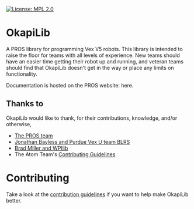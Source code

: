 [![License: MPL 2.0](https://img.shields.io/badge/License-MPL%202.0-brightgreen.svg)](https://opensource.org/licenses/MPL-2.0)

# OkapiLib

A PROS library for programming Vex V5 robots. This library is intended to raise the floor for teams with all levels of experience.
New teams should have an easier time getting their robot up and running, and veteran teams should find that OkapiLib doesn't get in the way or place any limits on functionality.

Documentation is hosted on the PROS website: here.

## Thanks to

OkapiLib would like to thank, for their contributions, knowledge, and/or otherwise,
 - [The PROS team](https://github.com/purduesigbots)
 - [Jonathan Bayless and Purdue Vex U team BLRS](https://github.com/purduesigbots/libblrs)
 - [Brad Miller and WPIlib](https://github.com/wpilibsuite/allwpilib)
 - The Atom Team's [Contributing Guidelines](https://github.com/atom/atom/blob/master/CONTRIBUTING.md)

# Contributing

Take a look at the [contribution guidelines](CONTRIBUTING.MD) if you want to help make OkapiLib better.
